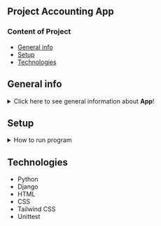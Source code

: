 ## Project Accounting App

### Content of Project
* [General info](#general-info)
* [Setup](#setup)
* [Technologies](#technologies)



## General info
<details>
<summary>Click here to see general information about <b>App</b>!</summary>

</details>

## Setup
<details><summary>How to run program</summary>

</details>

## Technologies
<ul>
<li>Python</li>
<li>Django</li>
<li>HTML</li>
<li>CSS</li>
<li>Tailwind CSS</li>
<li>Unittest</li>
</ul>